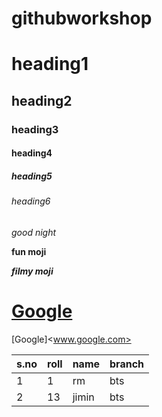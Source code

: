 # githubworkshop
# heading1
## heading2
### heading3
#### heading4
##### heading5
###### heading6
*good night*

**fun moji**

***filmy moji***

# <a href="Google">Google</a>

[Google]<www.google.com>

|s.no|roll|name|branch|
|----|----|----|------|
|1|1|rm|bts|
|2|13|jimin|bts|
